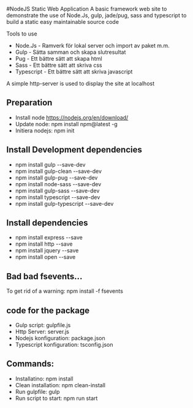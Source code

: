 #NodeJS Static Web Application
A basic framework web site to demonstrate the use of Node.Js, gulp, jade/pug, sass and typescript to build a static easy maintainable source code


Tools to use
- Node.Js - Ramverk för lokal server och import av paket m.m.
- Gulp - Sätta samman och skapa slutresultat
- Pug - Ett bättre sätt att skapa html
- Sass - Ett bättre sätt att skriva css
- Typescript - Ett bättre sätt att skriva javascript

A simple http-server is used to display the site at localhost

## Preparation
- Install node https://nodejs.org/en/download/
- Update node: npm install npm@latest -g
- Initiera nodejs: npm init

## Install Development dependencies 
- npm install gulp --save-dev
- npm install gulp-clean --save-dev
- npm install gulp-pug --save-dev
- npm install node-sass --save-dev
- npm install gulp-sass --save-dev
- npm install typescript --save-dev
- npm install gulp-typescript --save-dev


## Install dependencies
- npm install express --save
- npm install http --save
- npm install jquery --save
- npm install open --save

## Bad bad fsevents...
To get rid of a warning: npm install -f fsevents

## code for the package
- Gulp script: gulpfile.js
- Http Server: server.js
- Nodejs konfiguration: package.json
- Typescript konfiguration: tsconfig.json

## Commands:
- Installatino: npm install
- Clean installation: npm clean-install
- Run gulpfile: gulp
- Run script to start: npm run start
